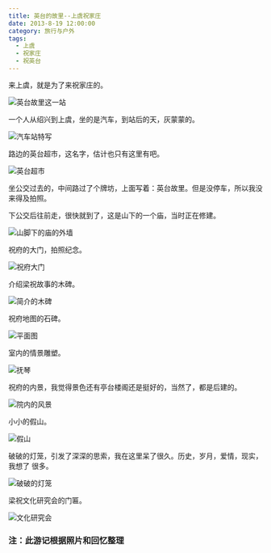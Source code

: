 ```yaml
---
title: 英台的故里--上虞祝家庄
date: 2013-8-19 12:00:00
category: 旅行与户外
tags:
  - 上虞
  - 祝家庄
  - 祝英台
---
```


来上虞，就是为了来祝家庄的。

![英台故里这一站](英台的故里--上虞祝家庄/1.jpg)

<!--more-->

一个人从绍兴到上虞，坐的是汽车，到站后的天，灰蒙蒙的。

![汽车站特写](英台的故里--上虞祝家庄/2.jpg)

路边的英台超市，这名字，估计也只有这里有吧。

![英台超市](英台的故里--上虞祝家庄/13.jpg)

坐公交过去的，中间路过了个牌坊，上面写着：英台故里。但是没停车，所以我没来得及拍照。

下公交后往前走，很快就到了，这是山下的一个庙，当时正在修建。

![山脚下的庙的外墙](英台的故里--上虞祝家庄/4.jpg)

祝府的大门，拍照纪念。

![祝府大门](英台的故里--上虞祝家庄/5.jpg)

介绍梁祝故事的木碑。

![简介的木碑](英台的故里--上虞祝家庄/6.jpg)

祝府地图的石碑。

![平面图](英台的故里--上虞祝家庄/7.jpg)

室内的情景雕塑。

![抚琴](英台的故里--上虞祝家庄/8.jpg)

祝府的内景，我觉得景色还有亭台楼阁还是挺好的，当然了，都是后建的。

![院内的风景](英台的故里--上虞祝家庄/9.jpg)

小小的假山。

![假山](英台的故里--上虞祝家庄/11.jpg)

破破的灯笼，引发了深深的思索，我在这里呆了很久。历史，岁月，爱情，现实，我想了 很多。

![破破的灯笼](英台的故里--上虞祝家庄/10.jpg)

梁祝文化研究会的门匾。

![文化研究会](英台的故里--上虞祝家庄/12.jpg)



### 注：此游记根据照片和回忆整理
